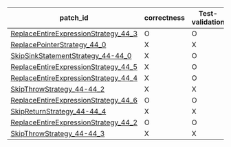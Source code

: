  | patch_id |correctness |Test-validation |NPEX-validation |
 |--- | --- | --- | --- | 
 | [ReplaceEntireExpressionStrategy_44_3](./patches/ReplaceEntireExpressionStrategy_44_3/patch.java#L41) | O | O | O | 
 | [ReplacePointerStrategy_44_0](./patches/ReplacePointerStrategy_44_0/patch.java#L41) | X | X | X | 
 | [SkipSinkStatementStrategy_44-44_0](./patches/SkipSinkStatementStrategy_44-44_0/patch.java#L41) | X | O | X | 
 | [ReplaceEntireExpressionStrategy_44_5](./patches/ReplaceEntireExpressionStrategy_44_5/patch.java#L41) | X | O | X | 
 | [ReplaceEntireExpressionStrategy_44_4](./patches/ReplaceEntireExpressionStrategy_44_4/patch.java#L41) | X | O | X | 
 | [SkipThrowStrategy_44-44_2](./patches/SkipThrowStrategy_44-44_2/patch.java#L41) | X | X | X | 
 | [ReplaceEntireExpressionStrategy_44_6](./patches/ReplaceEntireExpressionStrategy_44_6/patch.java#L41) | O | O | O | 
 | [SkipReturnStrategy_44-44_4](./patches/SkipReturnStrategy_44-44_4/patch.java#L41) | X | X | X | 
 | [ReplaceEntireExpressionStrategy_44_2](./patches/ReplaceEntireExpressionStrategy_44_2/patch.java#L41) | O | O | O | 
 | [SkipThrowStrategy_44-44_3](./patches/SkipThrowStrategy_44-44_3/patch.java#L41) | X | X | X | 
